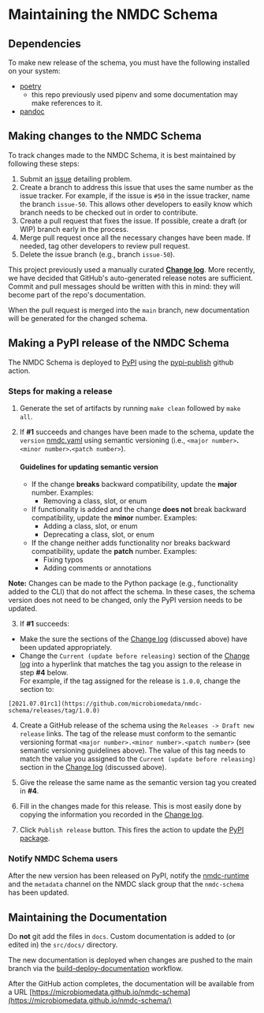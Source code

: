 # Maintaining the NMDC Schema
## Dependencies
To make new release of the schema, you must have the following installed on your system:
- [poetry](https://python-poetry.org/docs/#installation/)
  - this repo previously used pipenv and some documentation may make references to it.
- [pandoc](https://pandoc.org/installing.html)

## Making changes to the NMDC Schema
To track changes made to the NMDC Schema, it is best maintained by following these steps:
1. Submit an [issue](https://github.com/microbiomedata/nmdc-schema/issues) detailing problem.
2. Create a branch to address this issue that uses the same number as the issue tracker. For example, if the issue is `#50` in the issue tracker, name the branch `issue-50`. This allows other developers to easily know which branch needs to be checked out in order to contribute.
3. Create a pull request that fixes the issue. If possible, create a draft (or WIP) branch early in the process.
4. Merge pull request once all the necessary changes have been made. If needed, tag other developers to review pull request. 
5. Delete the issue branch (e.g., branch `issue-50`).

This project previously used a manually curated [**Change log**](https://github.com/microbiomedata/nmdc-schema/blob/main/CHANGELOG.md). More recently, we have decided that GitHub's auto-generated release notes are sufficient. Commit and pull messages should be written with this in mind: they will become part of the repo's documentation. 

When the pull request is merged into the `main` branch, new documentation will be generated for the changed schema.

## Making a PyPI release of the NMDC Schema

The NMDC Schema is deployed to [PyPI](https://pypi.org/project/nmdc-schema/) using the [pypi-publish](https://github.com/microbiomedata/nmdc-schema/blob/main/.github/workflows/pypi-publish.yml) github action.

### Steps for making a release
1. Generate the set of artifacts by running `make clean` followed by `make all`.

2. If **#1** succeeds and changes have been made to the schema, update the `version` [nmdc.yaml](https://github.com/microbiomedata/nmdc-schema/blob/main/src/schema/nmdc.yaml) using semantic versioning (i.e., `<major number>`**.** `<minor number>`**.**`<patch number>`). 
  
    #### Guidelines for updating semantic version
    * If the change **breaks** backward compatibility, update the **major** number.
      Examples:
      - Removing a class, slot, or enum
    * If functionality is added and the change **does not** break backward compatibility, update the **minor** number.
      Examples:
      - Adding a class, slot, or enum
      - Deprecating a class, slot, or enum
    * If the change neither adds functionality nor breaks backward compatibility, update the **patch** number.
      Examples:
      - Fixing typos
      - Adding comments or annotations
      
**Note:** Changes can be made to the Python package (e.g., functionality added to the CLI) that do not affect the schema. In these cases, the schema version does not need to be changed, only the PyPI version needs to be updated.

3. If **#1** succeeds:
  * Make the sure the sections of the [Change log](https://github.com/microbiomedata/nmdc-schema/blob/main/CHANGELOG.md) (discussed above) have been updated appropriately.
  * Change the `Current (update before releasing)` section of the [Change log](https://github.com/microbiomedata/nmdc-schema/blob/main/CHANGELOG.md) into a hyperlink that matches the tag you assign to the release in step **#4** below.  
  For example, if the tag assigned for the release is `1.0.0`, change the section to:  
  ```
  [2021.07.01rc1](https://github.com/microbiomedata/nmdc-schema/releases/tag/1.0.0)
  ```
4. Create a GitHub release of the schema using the `Releases -> Draft new release` links. The tag of the release must conform to the semantic versioning format `<major number>.<minor number>.<patch number>` (see semantic versioning guidelines above). The value of this tag needs to match the value you assigned to the `Current (update before releasing)` section in the [Change log](https://github.com/microbiomedata/nmdc-schema/blob/main/CHANGELOG.md) (discussed above).

5. Give the release the same name as the semantic version tag you created in **#4**.

6. Fill in the changes made for this release. This is most easily done by copying the information you recorded in the [Change log](https://github.com/microbiomedata/nmdc-schema/blob/main/CHANGELOG.md).

7. Click `Publish release` button. This fires the action to update the [PyPI package](https://pypi.org/project/nmdc-schema/).

### Notify NMDC Schema users
After the new version has been released on PyPI, notify the [nmdc-runtime](https://github.com/microbiomedata/nmdc-runtime) and the `metadata` channel on the NMDC slack group that the `nmdc-schema` has been updated.

## Maintaining the Documentation
Do **not** git add the files in `docs`. Custom documentation is added to (or edited in) the `src/docs/` directory.

The new documentation is deployed when changes are pushed to the main branch via the [build-deploy-documentation](https://github.com/microbiomedata/nmdc-schema/blob/main/.github/workflows/build-deploy-documentation.yaml) workflow.


After the GitHub action completes, the documentation will be available from a URL [https://microbiomedata.github.io/nmdc-schema](https://microbiomedata.github.io/nmdc-schema/)

